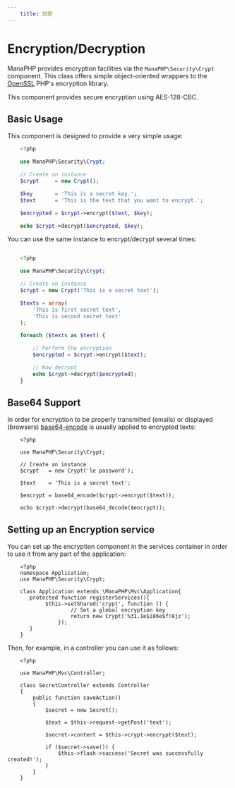 ```yaml
---
    title: 加密
---
```


# Encryption/Decryption

ManaPHP provides encryption facilities via the `ManaPHP\Security\Crypt` component.
This class offers simple object-oriented wrappers to the [OpenSSL](http://www.php.net/manual/en/book.openssl.php) PHP's encryption library.

This component provides secure encryption using AES-128-CBC.

## Basic Usage
This component is designed to provide a very simple usage:

```php
    <?php

    use ManaPHP\Security\Crypt;

    // Create an instance
    $crypt     = new Crypt();

    $key       = 'This is a secret key.';
    $text      = 'This is the text that you want to encrypt.';

    $encrypted = $crypt->encrypt($text, $key);

    echo $crypt->decrypt($encrypted, $key);
```
You can use the same instance to encrypt/decrypt several times:

```php

    <?php

    use ManaPHP\Security\Crypt;

    // Create an instance
    $crypt = new Crypt('This is a secret text');

    $texts = array(
        'This is first secret text',
        'This is second secret text'
    );

    foreach ($texts as $text) {

        // Perform the encryption
        $encrypted = $crypt->encrypt($text);

        // Now decrypt
        echo $crypt->decrypt($encrypted);
    }
```
## Base64 Support
In order for encryption to be properly transmitted (emails) or displayed (browsers) [base64-encode](http://php.net/manual/en/function.base64-encode.php) is usually applied to encrypted texts:

```
    <?php

    use ManaPHP\Security\Crypt;

    // Create an instance
    $crypt   = new Crypt('le password');

    $text    = 'This is a secret text';

    $encrypt = base64_encode($crypt->encrypt($text));

    echo $crypt->decrypt(base64_decode($encrypt));
```
## Setting up an Encryption service
You can set up the encryption component in the services container in order to use it from any part of the application:

```
    <?php
    namespace Application;
    use ManaPHP\Security\Crypt;

    class Application extends \ManaPHP\Mvc\Application{
       protected function registerServices(){
            $this->setShared('crypt', function () {
                    // Set a global encryption key
                    return new Crypt('%31.1e$i86e$f!8jz');
                });
       }
    }
```

Then, for example, in a controller you can use it as follows:

```
    <?php

    use ManaPHP\Mvc\Controller;

    class SecretController extends Controller
    {
        public function saveAction()
        {
            $secret = new Secret();

            $text = $this->request->getPost('text');

            $secret->content = $this->crypt->encrypt($text);

            if ($secret->save()) {
                $this->flash->success('Secret was successfully created!');
            }
        }
    }
```